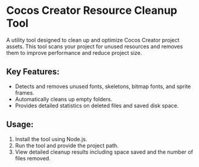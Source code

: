 # Cocos Creator Resource Cleanup Tool

A utility tool designed to clean up and optimize Cocos Creator project assets. This tool scans your project for unused resources and removes them to improve performance and reduce project size.

## Key Features:
- Detects and removes unused fonts, skeletons, bitmap fonts, and sprite frames.
- Automatically cleans up empty folders.
- Provides detailed statistics on deleted files and saved disk space.

## Usage:
1. Install the tool using Node.js.
2. Run the tool and provide the project path.
3. View detailed cleanup results including space saved and the number of files removed.


